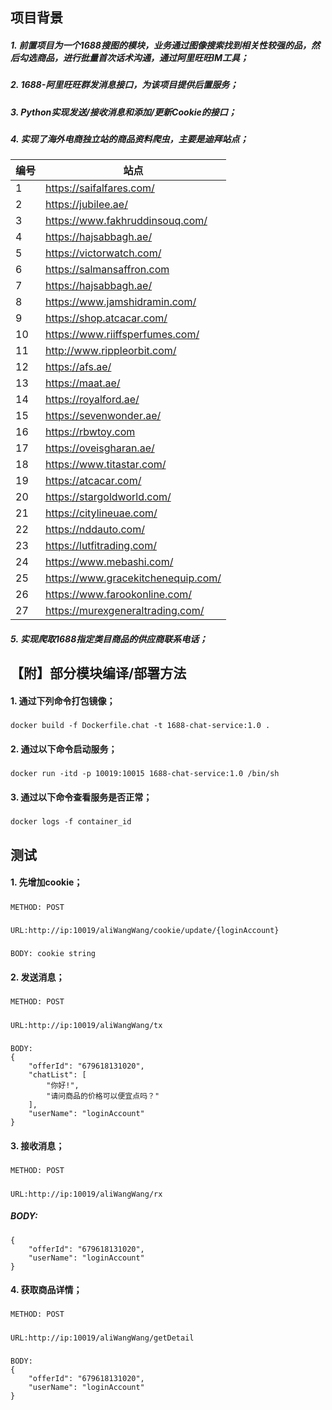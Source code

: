 ## 项目背景

##### 1. 前置项目为一个1688搜图的模块，业务通过图像搜索找到相关性较强的品，然后勾选商品，进行批量首次话术沟通，通过阿里旺旺IM工具；

##### 2. 1688-阿里旺旺群发消息接口，为该项目提供后置服务；

##### 3. Python实现发送/接收消息和添加/更新Cookie的接口；

##### 4. 实现了海外电商独立站的商品资料爬虫，主要是迪拜站点；

| 编号     | 站点                            |
|--------| ------------------------------- |
| 1      | https://saifalfares.com/        |
| 2      | https://jubilee.ae/     |
| 3      | https://www.fakhruddinsouq.com/ |
| 4      | https://hajsabbagh.ae/ |
| 5      | https://victorwatch.com/ |
| 6      | https://salmansaffron.com |
| 7      | https://hajsabbagh.ae/ |
| 8      | https://www.jamshidramin.com/ |
| 9      | https://shop.atcacar.com/ |
| 10     | https://www.riiffsperfumes.com/ |
| 11     | http://www.rippleorbit.com/ |
| 12     | https://afs.ae/ |
| 13     | https://maat.ae/ |
| 14     | https://royalford.ae/ |
| 15     | https://sevenwonder.ae/ |
| 16     | https://rbwtoy.com |
 | 17     | https://oveisgharan.ae/ |
 | 18     | https://www.titastar.com/ |
 | 19     | https://atcacar.com/ |
 | 20     | https://stargoldworld.com/ |
 | 21     | https://citylineuae.com/ |
 | 22     | https://nddauto.com/ |
 | 23     | https://lutfitrading.com/ |
 | 24     | https://www.mebashi.com/ |
 | 25     | https://www.gracekitchenequip.com/ |
 | 26     | https://www.farookonline.com/ |
 | 27     | https://murexgeneraltrading.com/ |

##### 5. 实现爬取1688指定类目商品的供应商联系电话；

## 【附】部分模块编译/部署方法

#### 1. 通过下列命令打包镜像；

#####

    docker build -f Dockerfile.chat -t 1688-chat-service:1.0 .

#### 2. 通过以下命令启动服务；

#####

    docker run -itd -p 10019:10015 1688-chat-service:1.0 /bin/sh

#### 3. 通过以下命令查看服务是否正常；

#####

    docker logs -f container_id

## 测试

#### 1. 先增加cookie；

#####

    METHOD: POST

#####

    URL:http://ip:10019/aliWangWang/cookie/update/{loginAccount}

#####

    BODY: cookie string

#### 2. 发送消息；

#####

    METHOD: POST

#####

    URL:http://ip:10019/aliWangWang/tx

#####

    BODY:
    {
    	"offerId": "679618131020",
    	"chatList": [
    		"你好!",
    		"请问商品的价格可以便宜点吗？"
    	],
    	"userName": "loginAccount"
    }

#### 3. 接收消息；

#####

    METHOD: POST

#####

    URL:http://ip:10019/aliWangWang/rx

##### BODY:

    {
    	"offerId": "679618131020",
    	"userName": "loginAccount"
    }

#### 4. 获取商品详情；

#####

    METHOD: POST

#####

    URL:http://ip:10019/aliWangWang/getDetail

#####

    BODY:
    {
    	"offerId": "679618131020",
    	"userName": "loginAccount"
    }

